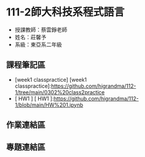 # 111-2師大科技系程式語言
- 授課教師：蔡雲錚老師
- 姓名：莊馨予
- 系級：東亞系二年級

##  課程筆記區
- [week1 classpractice]
  [week1 classpractice]:https://github.com/higrandma/112-1/tree/main/0302%20class2practice
- [ HW1 ]
  [ HW1 ]:https://github.com/higrandma/112-1/blob/main/HW%201.ipynb


## 作業連結區

## 專題連結區
